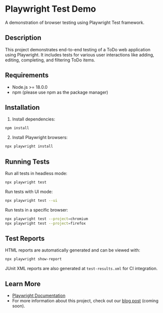 # Playwright Test Demo

A demonstration of browser testing using Playwright Test framework.

## Description

This project demonstrates end-to-end testing of a ToDo web application using Playwright. It includes tests for various user interactions like adding, editing, completing, and filtering ToDo items.

## Requirements

- Node.js >= 18.0.0
- npm (please use npm as the package manager)

## Installation

1. Install dependencies:

```bash
npm install
```

2. Install Playwright browsers:

```bash
npx playwright install
```

## Running Tests

Run all tests in headless mode:

```bash
npx playwright test
```

Run tests with UI mode:

```bash
npx playwright test --ui
```

Run tests in a specific browser:

```bash
npx playwright test --project=chromium
npx playwright test --project=firefox
```

## Test Reports

HTML reports are automatically generated and can be viewed with:

```bash
npx playwright show-report
```

JUnit XML reports are also generated at `test-results.xml` for CI integration.

## Learn More

- [Playwright Documentation](https://playwright.dev/docs/intro)
- For more information about this project, check out our [blog post](https://example.com/blog-post) (coming soon).
